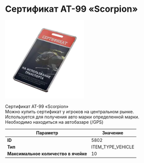 # Сертификат AT-99 «Scorpion»

![Item Image](../img/5802.webp?raw=true)

Сертификат AT-99 «Scorpion»<br>Можно купить сертификат у игроков на центральном рынке.<br>Используется для получения авто марки определенной марки.<br>Необходимо находиться на автобазаре (/GPS)


| Параметр | Значение |
|----------|----------|
| **ID** | 5802 |
| **Тип** | ITEM_TYPE_VEHICLE |
| **Максимальное количество в ячейке** | 10 |

